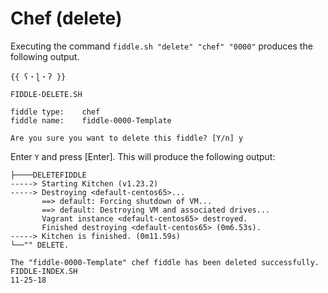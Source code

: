 Chef (delete)
======

Executing the command `fiddle.sh "delete" "chef" "0000"` produces the following output.

    {{ ʕ・ɭ・ʔ }}
    
    FIDDLE-DELETE.SH
    
    fiddle type:	chef
    fiddle name:	fiddle-0000-Template
    
    Are you sure you want to delete this fiddle? [Y/n] y


Enter `Y` and press [Enter].  This will produce the following output:

    ├────DELETEFIDDLE
    -----> Starting Kitchen (v1.23.2)
    -----> Destroying <default-centos65>...
           ==> default: Forcing shutdown of VM...
           ==> default: Destroying VM and associated drives...
           Vagrant instance <default-centos65> destroyed.
           Finished destroying <default-centos65> (0m6.53s).
    -----> Kitchen is finished. (0m11.59s)
    └──"" DELETE.
    
    The "fiddle-0000-Template" chef fiddle has been deleted successfully.
    FIDDLE-INDEX.SH
    11-25-18
      
      
      



